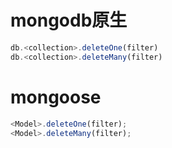 # mongodb原生

```js
db.<collection>.deleteOne(filter)
db.<collection>.deleteMany(filter)
```



# mongoose

```js
<Model>.deleteOne(filter);
<Model>.deleteMany(filter);
```

